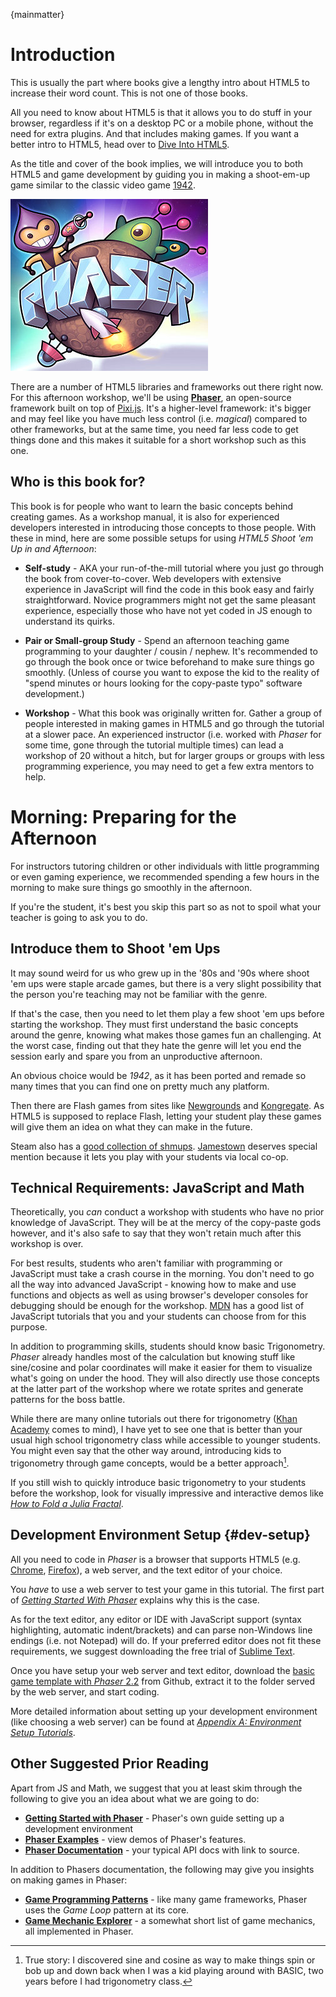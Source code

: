 {mainmatter}

# Introduction

This is usually the part where books give a lengthy intro about HTML5 to increase their word count. This is not one of those books.

All you need to know about HTML5 is that it allows you to do stuff in your browser, regardless if it's on a desktop PC or a mobile phone, without the need for extra plugins. And that includes making games. If you want a better intro to HTML5, head over to [Dive Into HTML5](http://diveintohtml5.info/). 

As the title and cover of the book implies, we will introduce you to both HTML5 and game development by guiding you in making a shoot-em-up game similar to the classic video game [1942](http://en.wikipedia.org/wiki/1942_(video_game)).

![](images/phaser.png)

There are a number of HTML5 libraries and frameworks out there right now. For this afternoon workshop, we'll be using [**Phaser**](http://phaser.io), an open-source framework built on top of [Pixi.js](http://www.pixijs.com). It's a higher-level framework: it's bigger and may feel like you have much less control (i.e. _magical_) compared to other frameworks, but at the same time, you need far less code to get things done and this makes it suitable for a short workshop such as this one.

## Who is this book for?

This book is for people who want to learn the basic concepts behind creating games. As a workshop manual, it is also for experienced developers interested in introducing those concepts to those people. With these in mind, here are some possible setups for using _HTML5 Shoot 'em Up in and Afternoon_:

* **Self-study** - AKA your run-of-the-mill tutorial where you just go through the book from cover-to-cover. Web developers with extensive experience in JavaScript will find the code in this book easy and fairly straightforward. Novice programmers might not get the same pleasant experience, especially those who have not yet coded in JS enough to understand its quirks.

* **Pair or Small-group Study** - Spend an afternoon teaching game programming to your daughter / cousin / nephew. It's recommended to go through the book once or twice beforehand to make sure things go smoothly. (Unless of course you want to expose the kid to the reality of "spend minutes or hours looking for the copy-paste typo" software development.)

* **Workshop** - What this book was originally written for. Gather a group of people interested in making games in HTML5 and go through the tutorial at a slower pace. An experienced instructor (i.e. worked with _Phaser_ for some time, gone through the tutorial multiple times) can lead a workshop of 20 without a hitch, but for larger groups or groups with less programming experience, you may need to get a few extra mentors to help. 

# Morning: Preparing for the Afternoon

For instructors tutoring children or other individuals with little programming or even gaming experience, we recommended spending a few hours in the morning to make sure things go smoothly in the afternoon.

If you're the student, it's best you skip this part so as not to spoil what your teacher is going to ask you to do.

## Introduce them to Shoot 'em Ups

It may sound weird for us who grew up in the '80s and '90s where shoot 'em ups were staple arcade games, but there is a very slight possibility that the person you're teaching may not be familiar with the genre. 

If that's the case, then you need to let them play a few shoot 'em ups before starting the workshop. They must first understand the basic concepts around the genre, knowing what makes those games fun an challenging. At the worst case, finding out that they hate the genre will let you end the session early and spare you from an unproductive afternoon.

An obvious choice would be _1942_, as it has been ported and remade so many times that you can find one on pretty much any platform.

Then there are Flash games from sites like [Newgrounds](http://www.newgrounds.com/games/browse/tag/shmup#sort:score) and [Kongregate](http://www.kongregate.com/shooter-games). As HTML5 is supposed to replace Flash, letting your student play these games will give them an idea on what they can make in the future.

Steam also has a [good collection of shmups](http://store.steampowered.com/tag/en/Shmup/). [Jamestown](http://store.steampowered.com/app/94200/) deserves special mention because it lets you play with your students via local co-op.

## Technical Requirements: JavaScript and Math

Theoretically, you _can_ conduct a workshop with students who have no prior knowledge of JavaScript. They will be at the mercy of the copy-paste gods however, and it's also safe to say that they won't retain much after this workshop is over.

For best results, students who aren't familiar with programming or JavaScript must take a crash course in the morning. You don't need to go all the way into advanced JavaScript - knowing how to make and use functions and objects as well as using browser's developer consoles for debugging should be enough for the workshop. [MDN](https://developer.mozilla.org/en-US/docs/Web/Tutorials) has a good list of JavaScript tutorials that you and your students can choose from for this purpose.

In addition to programming skills, students should know basic Trigonometry. _Phaser_ already handles most of the calculation but knowing stuff like sine/cosine and polar coordinates will make it easier for them to visualize what's going on under the hood. They will also directly use those concepts at the latter part of the workshop where we rotate sprites and generate patterns for the boss battle.

While there are many online tutorials out there for trigonometry ([Khan Academy](https://www.khanacademy.org/math/trigonometry/basic-trigonometry) comes to mind), I have yet to see one that is better than your usual high school trigonometry class while accessible to younger students. You might even say that the other way around, introducing kids to trigonometry through game concepts, would be a better approach[^basic]. 

If you still wish to quickly introduce basic trigonometry to your students before the workshop, look for visually impressive and interactive demos like [_How to Fold a Julia Fractal_](http://acko.net/blog/how-to-fold-a-julia-fractal/).

[^basic]: True story: I discovered sine and cosine as way to make things spin or bob up and down back when I was a kid playing around with BASIC, two years before I had trigonometry class.

## Development Environment Setup {#dev-setup}

All you need to code in _Phaser_ is a browser that supports HTML5 (e.g. [Chrome](https://www.google.com/intl/en/chrome/browser/), [Firefox](http://www.mozilla.org/en-US/firefox/new/)), a web server, and the text editor of your choice. 

You _have_ to use a web server to test your game in this tutorial. The first part of [_Getting Started With Phaser_](http://www.phaser.io/getting-started-js.php) explains why this is the case.

As for the text editor, any editor or IDE with JavaScript support (syntax highlighting, automatic indent/brackets) and can parse non-Windows line endings (i.e. not Notepad) will do. If your preferred editor does not fit these requirements, we suggest downloading the free trial of [Sublime Text](http://www.sublimetext.com/).

Once you have setup your web server and text editor, download the [basic game template with _Phaser_ 2.2](https://github.com/bryanbibat/html5shmup-template/archive/2.2-v1.zip) from Github, extract it to the folder served by the web server, and start coding.

More detailed information about setting up your development environment (like choosing a web server) can be found at [_Appendix A: Environment Setup Tutorials_](#appendix-a).

## Other Suggested Prior Reading

Apart from JS and Math, we suggest that you at least skim through the following to give you an idea about what we are going to do:

* [**Getting Started with Phaser**](http://phaser.io/getting-started-js.php) - Phaser's own guide setting up a development environment
* [**Phaser Examples**](http://examples.phaser.io/) - view demos of Phaser's features.
* [**Phaser Documentation**](http://docs.phaser.io/) - your typical API docs with link to source.

In addition to Phasers documentation, the following may give you insights on making games in Phaser:

* [**Game Programming Patterns**](http://gameprogrammingpatterns.com/) - like many game frameworks, Phaser uses the _Game Loop_ pattern at its core.
* [**Game Mechanic Explorer**](http://gamemechanicexplorer.com/) - a somewhat short list of game mechanics, all implemented in Phaser.

